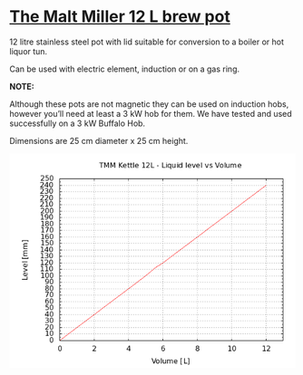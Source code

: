 # [The Malt Miller 12 L brew pot](https://www.themaltmiller.co.uk/product/12-litre-stainless-steel-pot/)

12 litre stainless steel pot with lid suitable for conversion to a boiler or hot liquor tun.

Can be used with electric element, induction or on a gas ring.

<b>NOTE:</b>

Although these pots are not magnetic they can be used on induction hobs, however you’ll need at least a 3 kW hob for them.
We have tested and used successfully on a 3 kW Buffalo Hob.

Dimensions are 25 cm diameter x 25 cm height.

![fig_1](./volume.png)

